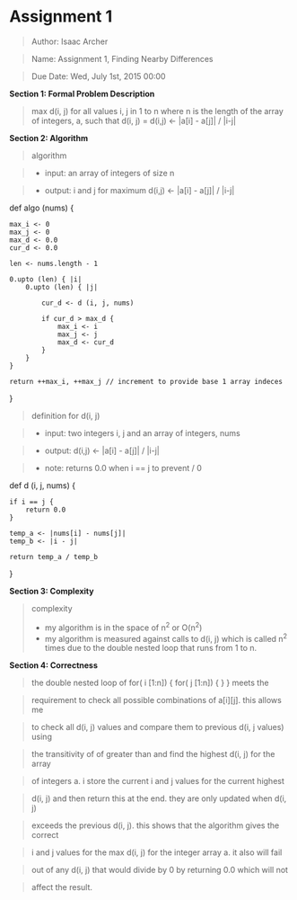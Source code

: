 # **Assignment 1**
> Author: Isaac Archer

> Name: Assignment 1, Finding Nearby Differences

> Due Date: Wed, July 1st, 2015 00:00


**Section 1: Formal Problem Description**

> max d(i, j) for all values i, j in 1 to n where n is the length of
the array of integers, a, such that d(i, j) = d(i,j) <- |a[i] - a[j]| / |i-j|

**Section 2: Algorithm**
> algorithm

>- input: an array of integers of size n

>- output: i and j for maximum d(i,j) <- |a[i] - a[j]| / |i-j|

def algo (nums) {

	max_i <- 0
	max_j <- 0
	max_d <- 0.0
	cur_d <- 0.0

	len <- nums.length - 1

	0.upto (len) { |i|
		0.upto (len) { |j|

			cur_d <- d (i, j, nums)

			if cur_d > max_d {
				max_i <- i
				max_j <- j
				max_d <- cur_d
			}
		}
	}

	return ++max_i, ++max_j // increment to provide base 1 array indeces

}

> definition for d(i, j)

>- input: two integers i, j and an array of integers, nums

>- output: d(i,j) <- |a[i] - a[j]| / |i-j|

>- note: returns 0.0 when i == j to prevent / 0

def d (i, j, nums) {

	if i == j {
		return 0.0
	}

	temp_a <- |nums[i] - nums[j]|
	temp_b <- |i - j|

	return temp_a / temp_b

}

**Section 3: Complexity**
> complexity
>- my algorithm is in the space of n<sup>2</sup> or O(n<sup>2</sup>)
>- my algorithm is measured against calls to d(i, j) which is called n<sup>2</sup> times due to the double nested loop that runs from 1 to n.

**Section 4: Correctness**

> the double nested loop of for( i [1:n]) { for( j [1:n]) { } } meets the

> requirement to check all possible combinations of a[i][j]. this allows me

> to check all d(i, j) values and compare them to previous d(i, j values) using

> the transitivity of of greater than and find the highest d(i, j) for the array

> of integers a. i store the current i and j values for the current highest

> d(i, j) and then return this at the end. they are only updated when d(i, j)

> exceeds the previous d(i, j). this shows that the algorithm gives the correct

> i and j values for the max d(i, j) for the integer array a. it also will fail

> out of any d(i, j) that would divide by 0 by returning 0.0 which will not

> affect the result.